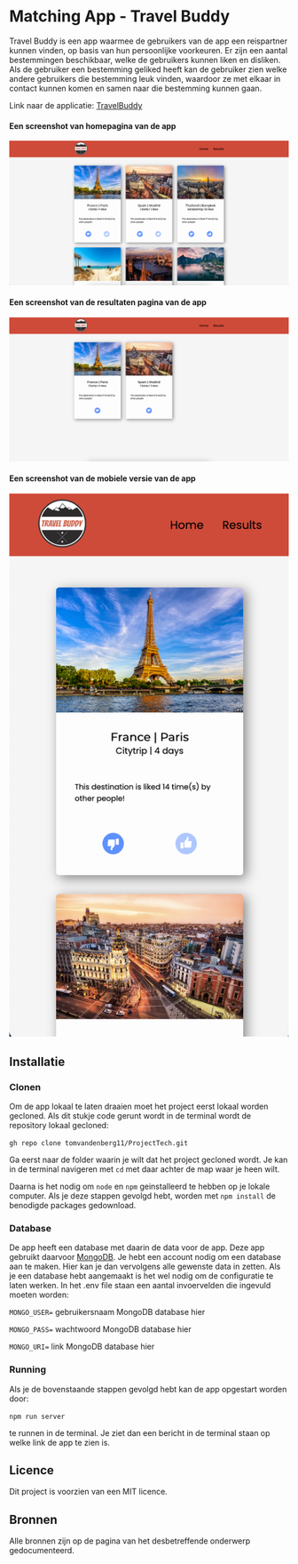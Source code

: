 # Matching App - Travel Buddy

Travel Buddy is een app waarmee de gebruikers van de app een reispartner kunnen vinden, op basis van hun persoonlijke voorkeuren. 
Er zijn een aantal bestemmingen beschikbaar, welke de gebruikers kunnen liken en disliken. Als de gebruiker een bestemming geliked heeft kan de 
gebruiker zien welke andere gebruikers die bestemming leuk vinden, waardoor ze met elkaar in contact kunnen komen en samen naar die bestemming kunnen gaan.

Link naar de applicatie: [TravelBuddy](https://travel-buddy-tech.herokuapp.com/)

#### Een screenshot van homepagina van de app
![Home](static/images/desktop_home_screenshot.png "Home")

#### Een screenshot van de resultaten pagina van de app
![Home](static/images/desktop_result_screenshot.png "Home")

#### Een screenshot van de mobiele versie van de app
![Home](static/images/mobile_screenshot.png "Home")
## Installatie
### Clonen
Om de app lokaal te laten draaien moet het project eerst lokaal worden gecloned.
Als dit stukje code gerunt wordt in de terminal wordt de repository lokaal gecloned:

`gh repo clone tomvandenberg11/ProjectTech.git`

Ga eerst naar de folder waarin je wilt dat het project gecloned wordt. Je kan in de terminal navigeren met `cd` met daar achter de map waar je heen wilt.

Daarna is het nodig om `node` en `npm` geinstalleerd te hebben op je lokale computer. Als je deze stappen gevolgd hebt, worden met `npm install` de benodigde packages gedownload.

### Database
De app heeft een database met daarin de data voor de app. Deze app gebruikt daarvoor [MongoDB](https://www.mongodb.com/).
Je hebt een account nodig om een database aan te maken. Hier kan je dan vervolgens alle gewenste data in zetten.
Als je een database hebt aangemaakt is het wel nodig om de configuratie te laten werken. In het .env file staan een aantal invoervelden die
ingevuld moeten worden:

`MONGO_USER=` gebruikersnaam MongoDB database hier

`MONGO_PASS=` wachtwoord MongoDB database hier

`MONGO_URI=` link MongoDB database hier

### Running
Als je de bovenstaande stappen gevolgd hebt kan de app opgestart worden door:

`npm run server` 

te runnen in de terminal.
Je ziet dan een bericht in de terminal staan op welke link de app te zien is.

## 

## Licence
Dit project is voorzien van een MIT licence. 

## Bronnen
Alle bronnen zijn op de pagina van het desbetreffende onderwerp gedocumenteerd.
